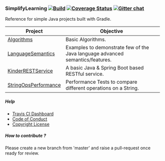 ### SimplifyLearning [![Build](https://travis-ci.org/sachinlala/SimplifyLearning.svg)](https://travis-ci.org/sachinlala/SimplifyLearning) [![Coverage Status](https://coveralls.io/repos/github/sachinlala/SimplifyLearning/badge.svg?branch=master)](https://coveralls.io/github/sachinlala/SimplifyLearning?branch=master) [![Gitter chat](https://badges.gitter.im/sachinlala/repo.png)](https://gitter.im/SimplifyLearning)
Reference for simple Java projects built with Gradle.

|Project|Objective|
|-------|----------|
|[Algorithms](Algorithms)|Basic Algorithms.|
|[LanguageSemantics](LanguageSemantics)|Examples to demonstrate few of the Java language advanced semantics/features.|
|[KinderRESTService](KinderRESTService)|A basic Java & Spring Boot based RESTful service.|
|[StringOpsPerformance](StringOpsPerformance)|Performance Tests to compare different operations on a String.|

##### Help
* [Travis CI Dashboard](https://travis-ci.org/sachinlala/SimplifyLearning)
* [Code of Conduct](https://www.contributor-covenant.org/version/1/4/code-of-conduct/)
* [Copyright License](LICENSE)

##### How to contribute ?
Please create a new branch from 'master' and raise a pull-request once ready for review.
